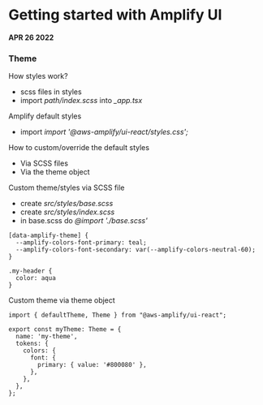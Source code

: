 # Getting started with Amplify UI

**APR 26 2022**

### Theme

How styles work?

- scss files in styles
- import <em>path/index.scss</em> into <em>\_app.tsx</em>

Amplify default styles

- import <em>import '@aws-amplify/ui-react/styles.css';</em>

How to custom/override the default styles

- Via SCSS files
- Via the theme object

Custom theme/styles via SCSS file

- create <em>src/styles/base.scss</em>
- create <em>src/styles/index.scss</em>
- in base.scss do <em>@import './base.scss'</em>

```
[data-amplify-theme] {
  --amplify-colors-font-primary: teal;
  --amplify-colors-font-secondary: var(--amplify-colors-neutral-60);
}

.my-header {
  color: aqua
}
```

Custom theme via theme object

```
import { defaultTheme, Theme } from "@aws-amplify/ui-react";

export const myTheme: Theme = {
  name: 'my-theme',
  tokens: {
    colors: {
      font: {
        primary: { value: '#800080' },
      },
    },
  },
};
```
